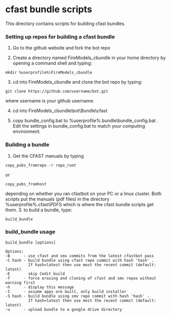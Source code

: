 #  cfast bundle scripts

This directory contains scripts for building cfast bundles.

### Setting up repos for building a cfast bundle
1. Go to the github website and fork the bot repo

2. Create a directory named FireModels_cbundle in your home directory by opening a command shell and typing: 

```
mkdir %userprofile%\FireModels_cbundle
```

3. cd into FireModels_cbundle and clone the bot repo by typing: 

```
git clone https://github.com/username/bot.git 
```

where username is your github username.

4. cd into FireModels_cbundle\bot\Bundle\cfast

5. copy bundle_config.bat to %userprofile%\.bundle\bundle_config.bat .  Edit the settings in bundle_config.bat to match your computing environment.

### Building a bundle
1. Get the CFAST manuals by typing 
```
copy_pubs_fromrepo -r repo_root
```
or 
```
copy_pubs_fromhost
```
depending on whether you ran cfastbot on your PC or a linux cluster. Both scripts put the manuals (pdf files) in the directory %userprofile%\.cfast\PDFS 
which is where the cfast bundle scripts get them.
3. to build a bundle, type: 
```
build_bundle
```

### build_bundle usage
```
build_bundle [options]

Options:
-B      - use cfast and smv commits from the latest cfastbot pass
-C hash - build bundle using cfast repo commit with hash 'hash' .
          If hash=latest then use most the recent commit (default: latest)
-E        skip Cedit build
-f      - force erasing and cloning of cfast and smv repos without warning first
-h      - display this message
-I      - assume apps are built, only build installer
-S hash - build bundle using smv repo commit with hash 'hash' .
          If hash=latest then use most the recent commit (default: latest)
-u      - upload bundle to a google drive directory
```
